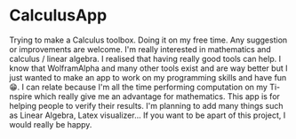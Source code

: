 # CalculusApp
Trying to make a Calculus toolbox. Doing it on my free time. Any suggestion or improvements are welcome. 
I'm really interested in mathematics and calculus / linear algebra. I realised that having really good tools can help. I know that WolframAlpha and many other tools exist and are way better but I just wanted to make an app to work on my programming skills and have fun 😁.
I can relate because I'm all the time performing computation on my Ti-nspire which really give me an advantage for mathematics. 
This app is for helping people to verify their results. I'm planning to add many things such as Linear Algebra, Latex visualizer...
If you want to be apart of this project, I would really be happy. 
